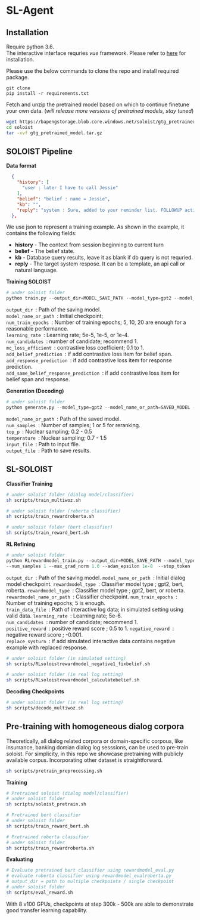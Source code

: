 # SL-Agent

## Installation
Require python 3.6.  
The interactive interface requries *vue* framework. Please refer to [here](https://cn.vuejs.org/index.html) for installation.

Please use the below commands to clone the repo and install required package.
```
git clone 
pip install -r requirements.txt
```
Fetch and unzip the pretrained model based on which to continue finetune your own data. (*will release more versions of pretrained models, stay tuned*) 

```zsh
wget https://bapengstorage.blob.core.windows.net/soloist/gtg_pretrained.tar.gz
cd soloist
tar -xvf gtg_pretrained_model.tar.gz
```
## SOLOIST Pipeline
**Data format**
```json
  {
    "history": [
      "user : later I have to call Jessie"
    ],
    "belief": "belief : name = Jessie",
    "kb": "",
    "reply": "system : Sure, added to your reminder list. FOLLOWUP action_set_reminder"
  },
```
We use json to represent a training example. As shown in the example, it contains the following fields:
* **history** - The context from session beginning to current turn
* **belief** - The belief state. 
* **kb** - Database query results, leave it as blank if db query is not requried.
* **reply** - The target system respose. It can be a template, an api call or natural language.

**Training SOLOIST**
```python
# under soloist folder
python train.py --output_dir=MODEL_SAVE_PATH --model_type=gpt2 --model_name_or_path=PRE_TRAINED_MODEL_PATH --do_train --train_data_file=TRAIN_FILE  --per_gpu_train_batch_size 4 --num_train_epochs EPOCH --learning_rate 5e-5 --overwrite_cache --use_tokenize --save_steps 10000 --max_seq 500 --overwrite_output_dir --max_turn 15 --num_candidates 1 --mc_loss_efficient 0.2 --add_special_action_tokens --with_code_loss --add_belief_prediction --add_response_prediction --add_same_belief_response_prediction
```
<code>output_dir </code>: Path of the saving model.  
<code>model_name_or_path </code>: Initial checkpoint;  
<code>num_train_epochs </code>: Number of training epochs;  5, 10, 20 are enough for a reasonable performance.  
<code>learning_rate </code>: Learning rate; 5e-5, 1e-5, or 1e-4.  
<code>num_candidates </code>: number of candidate; recommend 1.  
<code>mc_loss_efficient </code>: contrastive loss coefficient; 0.1 to 1.  
<code>add_belief_prediction </code>: if add contrastive loss item for belief span.  
<code>add_response_prediction </code>: if add contrastive loss item for response prediction.  
<code>add_same_belief_response_prediction </code>: if add contrastive loss item for belief span and response.  

**Generation (Decoding)**
```python
# under soloist folder
python generate.py --model_type=gpt2 --model_name_or_path=SAVED_MODEL --num_samples NS --input_file=TEST_FILE --top_p TOP_P --temperature TEMP --output_file=OUTPUT_FILE --max_turn 15
```
<code>model_name_or_path </code>: Path of the saved model.  
<code>num_samples </code>: Number of samples; 1 or 5 for reranking.  
<code>top_p </code>: Nuclear sampling; 0.2 - 0.5  
<code>temperature </code>: Nuclear sampling; 0.7 - 1.5  
<code>input_file </code>: Path to input file.  
<code>output_file </code>: Path to save results.

## SL-SOLOIST
**Classifier Training**
```bash
# under soloist folder (dialog model/classifier)
sh scripts/train_multiwoz.sh
```

```bash
# under soloist folder (roberta classifier)
sh scripts/train_rewardroberta.sh
```

```bash
# under soloist folder (bert classifier)
sh scripts/train_reward_bert.sh
```
**RL Refining**
```python
# under soloist folder
python RLrewardmodel_train.py --output_dir=MODEL_SAVE_PATH --model_type=gpt2 --model_name_or_path=TRAINED_MODEL_PATH --rewardmodel_type=gpt2 --rewardmodel_name_or_path=TRAINED_CLASSIFIER_PATH --do_train --train_data_file=TRAIN_FILE  --add_special_action_tokens=TOKEN_FILE --per_gpu_train_batch_size 1 --num_train_epochs EPOCH --learning_rate 5e-6 
--num_samples 1 --max_grad_norm 1.0 --adam_epsilon 1e-8  --stop_token '<|endoftext|>' --save_steps 10 --max_seq 500 --overwrite_output_dir --max_turn 15 --num_candidates 1 --logging_steps 10 --overwrite_cache --max_turn 15  --positive_reward 0.5 --negative_reward -0.001 --replace_systurn
```
<code>output_dir </code>: Path of the saving model.
<code>model_name_or_path </code>: Initial dialog model checkpoint.
<code>rewardmodel_type </code>: Classifier model type ; gpt2, bert, roberta.
<code>rewardmodel_type </code>: Classifier model type ; gpt2, bert, or roberta.
<code>rewardmodel_name_or_path </code>: Classifier checkpoint.
<code>num_train_epochs </code>: Number of training epochs; 5 is enough.  
<code>train_data_file </code>: Path of interactive log data; in simulated setting using valid data. 
<code>learning_rate </code>: Learning rate; 5e-6.  
<code>num_candidates </code>: number of candidate; recommend 1.  
<code>positive_reward </code>: positive reward score ; 0.5 to 1.
<code>negative_reward </code>: negative reward score ; -0.001.  
<code>replace_systurn </code>: if add simulated interactive data contains negative example with replaced response.  

```bash
# under soloist folder (in simulated setting)
sh scripts/RLsoloistrewardmodel_negative1_fixbelief.sh
```

```bash
# under soloist folder (in real log setting)
sh scripts/RLsoloistrewardmodel_calculatebelief.sh
```

**Decoding Checkpoints**
```bash
# under soloist folder (in real log setting)
sh scripts/decode_multiwoz.sh
```

## Pre-training with homogeneous dialog corpora
Theoretically, all dialog related corpora or domain-specific corpous, like insurrance, banking domian dialog log sesssions, can be used to pre-train soloist. For simplicity, in this repo we showcase pretraining with publicly available corpus. Incorporating other dataset is straightforward.

```bash
sh scripts/pretrain_preprocessing.sh
```
**Training**

```bash
# Pretrained soloist (dialog model/classifier)
# under soloist folder
sh scripts/soloist_pretrain.sh
```

```bash
# Pretrained bert classifier
# under soloist folder
sh scripts/train_reward_bert.sh
```

```bash
# Pretrained roberta classifier
# under soloist folder
sh scripts/train_rewardroberta.sh
```
**Evaluating**

```bash
# Evaluate pretrained bert classifier using rewardmodel_eval.py
# evaluate roberta classifier using rewardmodel_evalroberta.py
# output_dir = path to multiple checkpoints / single checkpoint
# under soloist folder
sh scripts/eval_reward.sh
```
With 8 v100 GPUs, checkpoints at step 300k - 500k are able to demonstrate good transfer learning capability.

